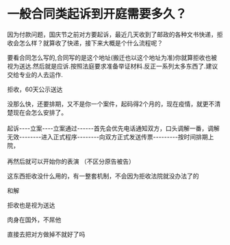 # 一般合同类起诉到开庭需要多久？


因为付款问题，国庆节之前对方要起诉，最近几天收到了邮政的各种文书快递，拒收会怎么样？就算收了快递，接下来大概是个什么流程呢？

要看合同怎么写的,合同写的是这个地址(搬迁也以这个地址为准)你就算拒收也被视为送达.然后就是应诉.按照法庭要求准备举证材料.反正一系列太多东西了.建议交给专业的人去运作.

拒收，60天公示送达

没那么快，还要排期，又不是你一个案件，起码得2个月的，现在疫情，就更不清楚现在会怎么安排了。<br />
<br />
起诉----立案----立案通过------首先会优先电话通知双方，口头调解一番，调解无效--------进入正式程序--------向双方正式发送传票---------按时间排期上院，<br />
<br />
再然后就可以开始你的表演 <img src="static/image/smiley/default/sweat.gif" smilieid="10" border="0" alt="" />（不区分原告被告）

这东西拒收没什么用的，有一整套机制，不会因为拒收法院就没办法了的

和解

拒收也是视为送达

肉身在国外，不屌他

直接去把对方做掉不就好了吗<img id="aimg_S6DT9" onclick="zoom(this, this.src, 0, 0, 0)" class="zoom" src="https://cdn.jsdelivr.net/gh/hishis/forum-master/public/images/patch.gif" onmouseover="img_onmouseoverfunc(this)" onload="thumbImg(this)" border="0" alt="" />
